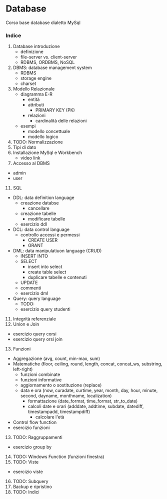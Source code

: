 # Database
Corso base database dialetto MySql<br>

### Indice
1. Database introduzione
   - definizione
   - file-server vs. client-server
   - RDBMS, ORDBMS, NoSQL
3. DBMS: database management system
   - RDBMS
   - storage engine
   - charset
5. Modello Relazionale
   - diagramma E-R
      - entità
      - attributi
         - PRIMARY KEY (PK)
      - relazioni 
         - cardinalità delle relazioni
   - esempi
      - modello concettuale
      - modello logico  
7. TODO: Normalizzazione
8. Tipi di dato
9. Installazione MySql e Workbench
    - video link
11. Accesso al DBMS
   - admin
   - user
11. SQL
   - DDL: data definition language
      - creazione databse
         - cancellare 
      - creazione tabelle
         - modificare tabelle
      - esercizio ddl
   - DCL: data control language
      - controllo accessi e permessi
         - CREATE USER
         - GRANT
   - DML: data manipulatiuon language (CRUD)
      - INSERT INTO
      - SELECT
         - insert into select
         - create table select
         - duplicare tabelle e contenuti
      - UPDATE
      - commenti
      - esercizio dml
   - Query: query language
      - TODO:
      - esercizio query studenti
11. Integrità referenziale
12. Union e Join
   - esercizio query corsi
   - esercizio query orsi join
13. Funzioni
   - Aggregazione (avg, count, min-max, sum)
   - Matematiche (floor, ceiling, round, length, concat, concat_ws, substring, left-right)
       - funzioni combinate
       - funzioni informative
       - aggiornamento o sostituzione (replace)
       - data e ora (now, curadate, curtime, year, month, day, hour, minute, second, dayname, monthname, localization)
          - formattazione (date_format, time_format, str_to_date)
          - calcoli date e orari (adddate, addtime, subdate, datediff, timestampadd, timestampdiff)
             - calcolare l'età 
   - Control flow function
   - esercizio funzioni
13. TODO: Raggruppamenti
   - esercizio group by
14. TODO: Windows Function (funzioni finestra)
15. TODO: Viste
   - esercizio viste
16. TODO: Subquery
17. Backup e ripristino
18. TODO: Indici

